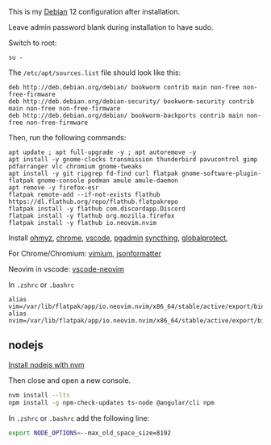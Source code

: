 This is my [Debian](https://distrowatch.com/table.php?distribution=debian) 12 configuration after installation.

Leave admin password blank during installation to have sudo.

Switch to root:
```
su -
```

The `/etc/apt/sources.list` file should look like this:

```
deb http://deb.debian.org/debian/ bookworm contrib main non-free non-free-firmware
deb http://deb.debian.org/debian-security/ bookworm-security contrib main non-free non-free-firmware
deb http://deb.debian.org/debian/ bookworm-backports contrib main non-free non-free-firmware
```

Then, run the following commands:

```
apt update ; apt full-upgrade -y ; apt autoremove -y
apt install -y gnome-clocks transmission thunderbird pavucontrol gimp pdfarranger vlc chromium gnome-tweaks 
apt install -y git ripgrep fd-find curl flatpak gnome-software-plugin-flatpak gnome-console podman amule amule-daemon
apt remove -y firefox-esr
flatpak remote-add --if-not-exists flathub https://dl.flathub.org/repo/flathub.flatpakrepo
flatpak install -y flathub com.discordapp.Discord
flatpak install -y flathub org.mozilla.firefox
flatpak install -y flathub io.neovim.nvim
```

Install 
[ohmyz](https://ohmyz.sh/),
[chrome](https://www.google.com/chrome/dr/download/), 
[vscode](https://code.visualstudio.com/),
[pgadmin](https://www.pgadmin.org/)
[syncthing](https://syncthing.net/), 
[globalprotect](https://github.com/yuezk/GlobalProtect-openconnect), 

For Chrome/Chromium: 
[vimium](https://chromewebstore.google.com/detail/vimium/dbepggeogbaibhgnhhndojpepiihcmeb), 
[jsonformatter](https://chromewebstore.google.com/detail/json-formatter/bcjindcccaagfpapjjmafapmmgkkhgoa)

Neovim in vscode:
[vscode-neovim](https://marketplace.visualstudio.com/items?itemName=asvetliakov.vscode-neovim) 

In `.zshrc` or `.bashrc`
```
alias vim=/var/lib/flatpak/app/io.neovim.nvim/x86_64/stable/active/export/bin/io.neovim.nvim
alias nvim=/var/lib/flatpak/app/io.neovim.nvim/x86_64/stable/active/export/bin/io.neovim.nvim
```

## nodejs

[Install nodejs with nvm](https://github.com/nvm-sh/nvm#install--update-script)

Then close and open a new console.

```bash
nvm install --lts
npm install -g npm-check-updates ts-node @angular/cli npm
```


In `.zshrc` or `.bashrc` add the following line:
```bash
export NODE_OPTIONS=--max_old_space_size=8192
```
